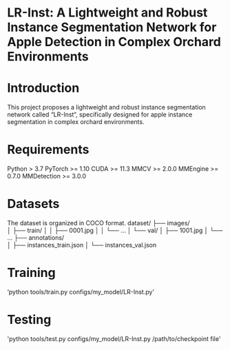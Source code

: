 # LR-Inst: A Lightweight and Robust Instance Segmentation Network for Apple Detection in Complex Orchard Environments

# Introduction
This project proposes a lightweight and robust instance segmentation network called “LR-Inst“, specifically designed for apple instance segmentation in complex orchard environments.

# Requirements
Python > 3.7
PyTorch >= 1.10
CUDA >= 11.3
MMCV >= 2.0.0
MMEngine >= 0.7.0
MMDetection >= 3.0.0

# Datasets
The dataset is organized in COCO format.
dataset/
├── images/                  
│   ├── train/
│   │   ├── 0001.jpg
│   │   └── ...
│   └── val/
│       ├── 1001.jpg
│       └── ...
├── annotations/            
│   ├── instances_train.json
│   └── instances_val.json

# Training
‘python tools/train.py configs/my_model/LR-Inst.py’

# Testing
'python tools/test.py configs/my_model/LR-Inst.py /path/to/checkpoint file'

